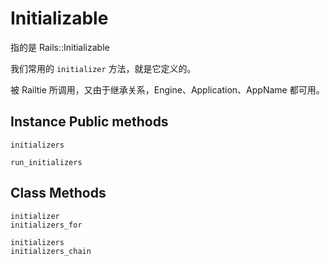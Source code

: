 # Initializable

指的是 Rails::Initializable

我们常用的 `initializer` 方法，就是它定义的。

被 Railtie 所调用，又由于继承关系，Engine、Application、AppName 都可用。

## Instance Public methods

```
initializers

run_initializers
```

## Class Methods

```
initializer
initializers_for

initializers
initializers_chain
```

